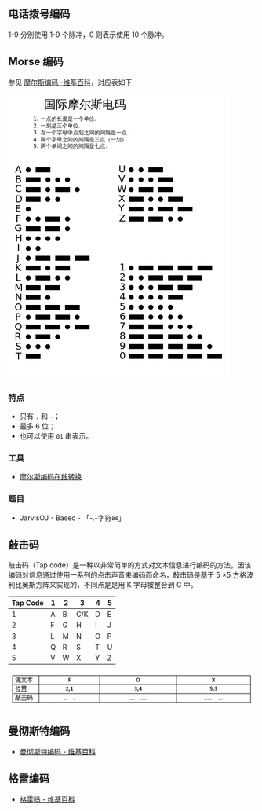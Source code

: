 ## 电话拨号编码

1-9 分别使用 1-9 个脉冲，0 则表示使用 10 个脉冲。

## Morse 编码

参见 [摩尔斯编码 -维基百科](https://zh.wikipedia.org/wiki/%E6%91%A9%E5%B0%94%E6%96%AF%E7%94%B5%E7%A0%81)，对应表如下

![摩尔斯电码](./figure/morse.jpg)

### 特点

-   只有 `.` 和 `-`；
-   最多 6 位；
-   也可以使用 `01` 串表示。

### 工具

-   [摩尔斯编码在线转换](http://www.zhongguosou.com/zonghe/moErSiCodeConverter.aspx)

### 题目

-   JarvisOJ - Basec - 「-.-字符串」

## 敲击码

敲击码（Tap code）是一种以非常简单的方式对文本信息进行编码的方法。因该编码对信息通过使用一系列的点击声音来编码而命名，敲击码是基于 5 ×5 方格波利比奥斯方阵来实现的，不同点是是用 K 字母被整合到 C 中。

|Tap Code|1|2|3|4|5|
|--|--|--|--|--|--|
|1|A|B|C/K|D|E|
|2|F|G|H|I|J|
|3|L|M|N|O|P|
|4|Q|R|S|T|U|
|5|V|W|X|Y|Z|

![](./figure/tapcode.jpg)

## 曼彻斯特编码

-   [曼彻斯特编码 - 维基百科](https://zh.wikipedia.org/wiki/%E6%9B%BC%E5%BD%BB%E6%96%AF%E7%89%B9%E7%BC%96%E7%A0%81)

## 格雷编码

-   [格雷码 - 维基百科](https://zh.wikipedia.org/wiki/%E6%A0%BC%E9%9B%B7%E7%A0%81)
